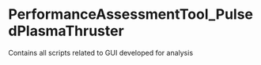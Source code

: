 # PerformanceAssessmentTool_PulsedPlasmaThruster
Contains all scripts related to GUI developed for analysis
